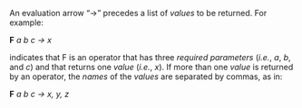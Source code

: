  



An evaluation arrow “→” precedes a list of *values* to be returned. For example: 



**F** *a b c → x* 



indicates that F is an operator that has three *required parameters* (*i.e.*, *a*, *b*, and *c*) and that returns one *value* (*i.e.*, *x*). If more than one *value* is returned by an operator, the *names* of the *values* are separated by commas, as in: 



**F** *a b c → x, y, z* 



